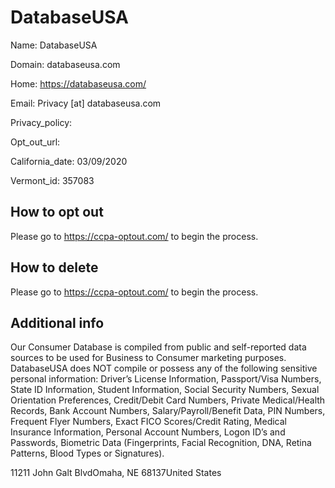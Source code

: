 
# DatabaseUSA

Name: DatabaseUSA

Domain: databaseusa.com

Home: https://databaseusa.com/

Email: Privacy [at] databaseusa.com

Privacy_policy: 

Opt_out_url: 

California_date: 03/09/2020

Vermont_id: 357083



## How to opt out

Please go to https://ccpa-optout.com/ to begin the process.

## How to delete

Please go to https://ccpa-optout.com/ to begin the process.

## Additional info

Our Consumer Database is compiled from public and self-reported data sources to be used for Business to Consumer marketing purposes. DatabaseUSA does NOT compile or possess any of the following sensitive personal information: Driver’s License Information, Passport/Visa Numbers, State ID Information, Student Information, Social Security Numbers, Sexual Orientation Preferences, Credit/Debit Card Numbers, Private Medical/Health Records, Bank Account Numbers, Salary/Payroll/Benefit Data, PIN Numbers, Frequent Flyer Numbers, Exact FICO Scores/Credit Rating, Medical Insurance Information, Personal Account Numbers, Logon ID’s and Passwords, Biometric Data (Fingerprints, Facial Recognition, DNA, Retina Patterns, Blood Types or Signatures).

11211 John Galt BlvdOmaha, NE 68137United States

